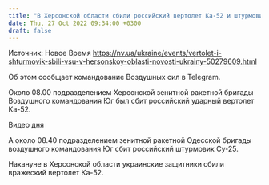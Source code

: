 ```yaml
---
title: "В Херсонской области сбили российский вертолет Ка-52 и штурмовик Су-25"
date: Thu, 27 Oct 2022 09:34:00 +0300
draft: false
---
```

Источник: Новое Время https://nv.ua/ukraine/events/vertolet-i-shturmovik-sbili-vsu-v-hersonskoy-oblasti-novosti-ukrainy-50279609.html


Об этом сообщает командование Воздушных сил в Telegram.

Около 08.00 подразделением Херсонской зенитной ракетной бригады Воздушного командования Юг был сбит российский ударный вертолет Ка-52.

 Видео дня   

А около 08.40 подразделением зенитной ракетной Одесской бригады воздушного командования Юг сбит российский штурмовик Су-25.

Накануне в Херсонской области украинские защитники сбили вражеский вертолет Ка-52.
